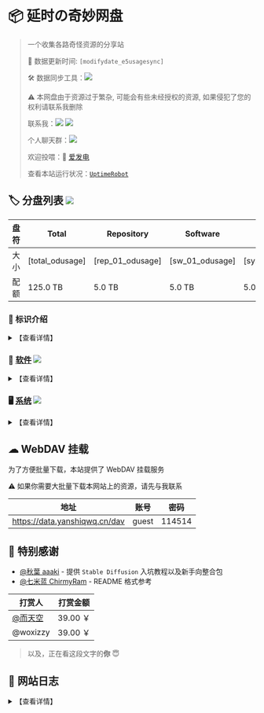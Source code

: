 # 📦 延时の奇妙网盘

> 一个收集各路奇怪资源的分享站
> 
> 🔄 数据更新时间: `[modifydate_e5usagesync]`
> 
> 🛠️ 数据同步工具：![](https://img.shields.io/badge/yanshiqwq-blue?logo=github&label=e5_usage_sync&link=https://github.com/yanshiqwq/e5_usage_sync&cacheSeconds=3600)
> 
> ⚠ 本网盘由于资源过于繁杂, 可能会有些未经授权的资源, 如果侵犯了您的权利请联系我删除
> 
> 联系我：![](https://img.shields.io/badge/yanshiqwq-orange?logo=minutemailer&label=126.com&link=mailto:yanshiqwq@126.com) ![](https://img.shields.io/badge/延时qwq-blue?logo=bilibili&label=bilibili&link=https://space.bilibili.com/431304449)
> 
> 个人聊天群：![](https://img.shields.io/badge/885182351-green?logo=tencentqq&label=QQ&link=https://jq.qq.com/?_wv=1027&k=gHfN8ogz)
> 
> 欢迎投喂：🔋 [爱发电](https://afdian.net/a/yanshiqwq)
> 
> 查看本站运行状况：[`UptimeRobot`](https://stats.uptimerobot.com/vkKLvk2A1a)

## 🏷 分盘列表 ![](https://img.shields.io/badge/Root-orange?logo=DPD&label=[total_odusage_urlenc]&cacheSeconds=3600)

| 盘符  | Total           | Repository       | Software        | System           | Rhythm           | Media            |
| --- | --------------- | ---------------- | --------------- | ---------------- | ---------------- | ---------------- |
| 大小  | [total_odusage] | [rep_01_odusage] | [sw_01_odusage] | [sys_01_odusage] | [rhy_01_odusage] | [med_01_odusage] |
| 配额  | 125.0 TB        | 5.0 TB           | 5.0 TB          | 5.0 TB           | 5.0 TB           | 5.0 TB           |

### 🎤 标识介绍

<details>
<summary>【查看详情】</summary>

- 橙色：盘符标记，表明这个目录拥有一个**单独的盘符**
  - 示例：![](https://img.shields.io/badge/盘符-orange?logo=DPD&label=1145.14GB)
- 绿色：目录标记，表明这是一个盘符下的**一级目录**
  - 示例：![](https://img.shields.io/badge/所属盘符-green?logo=onlyoffice&label=标识名)
- 蓝色：目录标记，表明这是一个**子目录**
  - 示例：![](https://img.shields.io/badge/所属父目录-blue?logo=filedotio&label=标识名)

</details>

### 💾 [软件](./software/) ![](https://img.shields.io/badge/Software-orange?logo=DPD&label=[sw_01_odusage_urlenc]&cacheSeconds=3600)

<details>
<summary>【查看详情】</summary>

- ![](https://img.shields.io/badge/Software-green?logo=onlyoffice&label=Adobe&link=./software/adobe) 主要来自 [@vposy](https://m.weibo.cn/u/1112829033) 的破解版 Adobe 软件

- ![](https://img.shields.io/badge/Software-green?logo=onlyoffice&label=AI&link=./software/ai/) AI 相关
  
  - ![](https://img.shields.io/badge/AI-blue?logo=filedotio&label=StableDiffusion&link=./software/ai/stable_diffusion/) Stable Diffusion
  - ![](https://img.shields.io/badge/AI-blue?logo=filedotio&label=LLaMA&link=./software/ai/pyllama/) LLaMA 泄露模型
  - ![](https://img.shields.io/badge/AI-blue?logo=filedotio&label=Docs&link=./software/ai/docs) AI 画图、ChatGPT、NewBing 相关教程

- ![](https://img.shields.io/badge/Software-green?logo=onlyoffice&label=Game&link=./software/game/) 游戏相关
  
  - ![](https://img.shields.io/badge/Game-blue?logo=filedotio&label=Minecraft&link=./software/game/mc/) Minecraft
  - ![](https://img.shields.io/badge/Game-blue?logo=filedotio&label=Galgame&link=./software/game/galgame/) Galgame
  - ![](https://img.shields.io/badge/Game-blue?logo=filedotio&label=PvZ&link=./software/game/pvz/) PvZ
  - ![](https://img.shields.io/badge/Rhythm-orange?logo=DPD&label=[rhy_01_odusage_urlenc]&cacheSeconds=3600&link=./software/game/rhythm/) 音游

- ![](https://img.shields.io/badge/Software-green?logo=onlyoffice&label=Arrangement&link=./software/arrangement/) 编曲相关
  
  - ![](https://img.shields.io/badge/Arrangement-blue?logo=filedotio&label=FLStudio&link=./software/arrangement/flstudio/) FLStudio
  - ![](https://img.shields.io/badge/Arrangement-blue?logo=filedotio&label=Vocaloid&link=./software/arrangement/vocaloid/) Vocaloid 各版本软件及声库

</details>

### 🖥 [系统](./system/) ![](https://img.shields.io/badge/System-orange?logo=DPD&label=[sys_01_odusage_urlenc]&cacheSeconds=3600)

<details>
<summary>【查看详情】</summary>

- ![](https://img.shields.io/badge/System-green?logo=onlyoffice&label=Android&link=./system/android/) Android 玩机相关
  
  - ![](https://img.shields.io/badge/Android-blue?logo=filedotio&label=Magisk&link=./system/android/magisk/) Magisk 模块
  - ![](https://img.shields.io/badge/Android-blue?label=Xposed&link=./system/android/xposed/) Xposed 模块
  - ![](https://img.shields.io/badge/Android-blue?logo=filedotio&label=ROM&link=./system/android/rom/) 刷机包
    - ![](https://img.shields.io/badge/ROM-blue?logo=filedotio&label=Recovery&link=./system/android/rom/recovery/) Recovery 刷机包
    - ![](https://img.shields.io/badge/ROM-blue?logo=filedotio&label=Fastboot&link=./system/android/rom/fastboot/) Fastboot 刷机包
    - ![](https://img.shields.io/badge/ROM-blue?logo=filedotio&label=Firmware&link=./system/android/rom/firmware/) Firmware 固件
  - ![](https://img.shields.io/badge/Android-blue?logo=filedotio&label=BootIMG&link=./system/android/boot/) Boot 分区镜像
  - ![](https://img.shields.io/badge/Android-blue?logo=filedotio&label=RecoveryIMG&link=./system/android/recovery/) 第三方 REC
  - ![](https://img.shields.io/badge/Android-blue?logo=filedotio&label=SystemApp&link=./system/android/app/) 部分系统软件安装包

- ![](https://img.shields.io/badge/System-green?logo=onlyoffice&label=ONT&link=./system/ont/) 光猫

- ![](https://img.shields.io/badge/System-green?logo=onlyoffice&label=NAS&link=./system/nas/) NAS

- ![](https://img.shields.io/badge/System-green?logo=onlyoffice&label=Windows&link=./system/windows/) Windows
  
  - ![](https://img.shields.io/badge/Windows-blue?logo=filedotio&label=Image&link=./system/windows/image/) 镜像
    - ![](https://img.shields.io/badge/Image-blue?logo=filedotio&label=Release&link=./system/windows/image/releases/) 正式版
    - ![](https://img.shields.io/badge/Image-blue?logo=filedotio&label=Beta&link=./system/windows/image/beta/) 测试版
    - ![](https://img.shields.io/badge/Image-blue?logo=filedotio&label=Modify&link=./system/windows/modify/) 修改版
    - ![](https://img.shields.io/badge/Image-blue?logo=filedotio&label=PE&link=./system/windows/winpe/) PE系统
  - ![](https://img.shields.io/badge/Windows-blue?logo=filedotio&label=Update&link=./system/windows/update/) 更新包
  - ![](https://img.shields.io/badge/Windows-blue?logo=filedotio&label=Patch&link=./system/windows/patch/) 补丁
  - ![](https://img.shields.io/badge/Windows-blue?logo=filedotio&label=Driver&link=./system/windows/driver/) 驱动
  - ![](https://img.shields.io/badge/Windows-blue?logo=filedotio&label=Runtime&link=./system/windows/runtime/) 运行库

- ![](https://img.shields.io/badge/System-green?logo=onlyoffice&label=Linux&link=./system/linux/) Linux

- ![](https://img.shields.io/badge/System-green?logo=onlyoffice&label=MacOS&link=./system/macos/) MacOS

- ![](https://img.shields.io/badge/System-green?logo=onlyoffice&label=PPT&link=./system/ppt/) ~PPT 系统~

</details>

## ☁ WebDAV 挂载

为了方便批量下载，本站提供了 WebDAV 挂载服务

⚠ 如果你需要大批量下载本网站上的资源，请先与我联系

| 地址                            | 账号    | 密码     |
| ----------------------------- | ----- | ------ |
| https://data.yanshiqwq.cn/dav | guest | 114514 |

## 🙇‍ 特别感谢

- [@秋葉 aaaki](https://space.bilibili.com/12566101) - 提供 `Stable Diffusion` 入坑教程以及新手向整合包
- [@七米蓝 ChirmyRam](https://space.bilibili.com/34851756) - README 格式参考

| 打赏人                                          | 打赏金额    |
| -------------------------------------------- | ------- |
| [@而天空](https://space.bilibili.com/113326488) | 39.00 ￥ |
| @woxizzy                                     | 39.00 ￥ |

> 以及，正在看这段文字的**你** 😇

## 📕 网站日志

<details>
<summary>【查看详情】</summary>

| 日期         | 日志                                                                                            |
| ---------- | --------------------------------------------------------------------------------------------- |
| 2023/07/30 | 使用 `Cloudflared` 内网穿透                                                                         |
| 2023/07/10 | 使用 [`afrps`](https://afrps.cn/) 内网穿透，主页 README 使用 [`ghproxy`](https://ghproxy.com/) 镜像        |
| 2023/05/15 | 文件已全部迁移到新订阅（`yanshiqwq01`）                                                                    |
| 2023/04/06 | E5 订阅（`yanshiqwq`）被微软强制过期                                                                     |
| 2023/04/24 | 使用 [`SakuraFrp`](https://www.natfrp.com/) 内网穿透                                                |
| 2023/04/13 | 使用 [`星辰云`](https://starxn.com/) 内网穿透，使用 [`CloudFlare`](https://www.cloudflare.com/) ~~减速~~CDN |
| 2023/04/11 | [`afrps`](https://afrps.cn/) 无法连接导致服务器离线 48 小时                                                |
| 2023/04/05 | 去除 `README.md` 的链接 emoji                                                                      |
| 2023/04/02 | 首页 `README.md` 文件大改                                                                           |
| 2023/04/02 | 增加更新日志模块                                                                                      |
| 2023/04/02 | 开放了打包下载功能                                                                                     |
| 2023/04/01 | 增加了评论区功能                                                                                      |
| 2023/03/30 | 分盘占用情况改用程序自动更新                                                                                |
| 2022/04/12 | 迁移至 [`Alist`](https://alist.nn.ci/)                                                           |
| 2021/02/07 | 网站成功建立                                                                                        |

</details>
